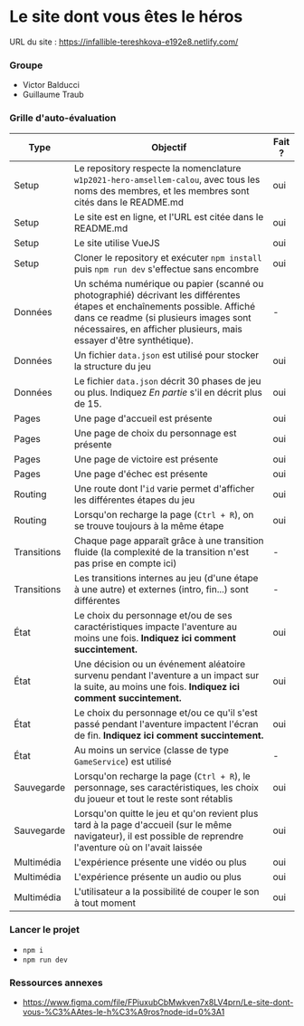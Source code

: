 # Le site dont vous êtes le héros

URL du site : https://infallible-tereshkova-e192e8.netlify.com/

### Groupe

- Victor Balducci
- Guillaume Traub

### Grille d'auto-évaluation

| Type  | Objectif | Fait ? | 
| ----- | -------- | ------ |
| Setup | Le repository respecte la nomenclature `w1p2021-hero-amsellem-calou`, avec tous les noms des membres, et les membres sont cités dans le README.md |oui|
| Setup | Le site est en ligne, et l'URL est citée dans le README.md |oui|
| Setup | Le site utilise VueJS |oui|
| Setup | Cloner le repository et exécuter `npm install` puis `npm run dev` s'effectue sans encombre |oui|
| Données | Un schéma numérique ou papier (scanné ou photographié) décrivant les différentes étapes et enchaînements possible. Affiché dans ce readme (si plusieurs images sont nécessaires, en afficher plusieurs, mais essayer d'être synthétique). | - |
| Données | Un fichier `data.json` est utilisé pour stocker la structure du jeu |oui|
| Données | Le fichier `data.json` décrit 30 phases de jeu ou plus. Indiquez *En partie* s'il en décrit plus de 15. |oui|
| Pages | Une page d'accueil est présente |oui|
| Pages | Une page de choix du personnage est présente |oui|
| Pages | Une page de victoire est présente |oui|
| Pages | Une page d'échec est présente |oui|
| Routing | Une route dont l'`id` varie permet d'afficher les différentes étapes du jeu |oui|
| Routing | Lorsqu'on recharge la page (`Ctrl + R`), on se trouve toujours à la même étape |oui|
| Transitions | Chaque page apparaît grâce à une transition fluide (la complexité de la transition n'est pas prise en compte ici) | - |
| Transitions | Les transitions internes au jeu (d'une étape à une autre) et externes (intro, fin...) sont différentes | - |
| État | Le choix du personnage et/ou de ses caractéristiques impacte l'aventure au moins une fois. **Indiquez ici comment succintement.** |oui|
| État | Une décision ou un événement aléatoire survenu pendant l'aventure a un impact sur la suite, au moins une fois. **Indiquez ici comment succintement.** |oui|
| État | Le choix du personnage et/ou ce qu'il s'est passé pendant l'aventure impactent l'écran de fin. **Indiquez ici comment succintement.** |oui|
| État | Au moins un service (classe de type `GameService`) est utilisé | - |
| Sauvegarde | Lorsqu'on recharge la page (`Ctrl + R`), le personnage, ses caractéristiques, les choix du joueur et tout le reste sont rétablis |oui|
| Sauvegarde | Lorsqu'on quitte le jeu et qu'on revient plus tard à la page d'accueil (sur le même navigateur), il est possible de reprendre l'aventure où on l'avait laissée |oui|
| Multimédia | L'expérience présente une vidéo ou plus |oui|
| Multimédia | L'expérience présente un audio ou plus |oui|
| Multimédia | L'utilisateur a la possibilité de couper le son à tout moment |oui|


### Lancer le projet
* `npm i`
* `npm run dev`

### Ressources annexes

* https://www.figma.com/file/FPiuxubCbMwkven7x8LV4prn/Le-site-dont-vous-%C3%AAtes-le-h%C3%A9ros?node-id=0%3A1

